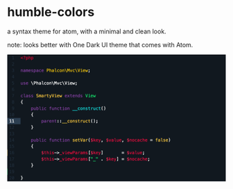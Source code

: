 # humble-colors
a syntax theme for atom, with a minimal and clean look.

note: looks better with One Dark UI theme that comes with Atom.

![Screenshot](https://raw.githubusercontent.com/weop/atom-humble-colors-syntax/master/demo.png)

